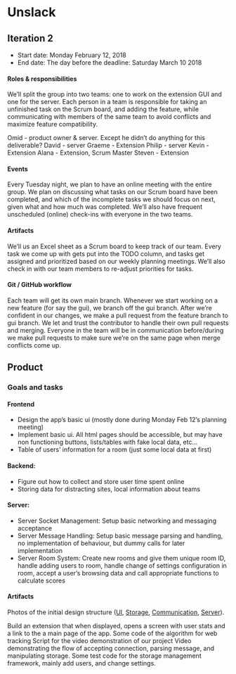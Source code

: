 # Unslack

## Iteration 2

 * Start date: Monday February 12, 2018
 * End date: The day before the deadline: Saturday March 10 2018

#### Roles & responsibilities

We’ll split the group into two teams: one to work on the extension GUI and one for the server. Each person in a team is responsible for taking an unfinished task on the Scrum board, and adding the feature, while communicating with members of the same team to avoid conflicts and maximize feature compatibility.

Omid - product owner & server. Except he didn’t do anything for this deliverable?
David - server
Graeme - Extension
Philip - server
Kevin - Extension
Alana - Extension, Scrum Master
Steven - Extension

#### Events

Every Tuesday night, we plan to have an online meeting with the entire group. We plan on discussing what tasks on our Scrum board have been completed, and which of the incomplete tasks we should focus on next, given what and how much was completed. We’ll also have frequent unscheduled (online) check-ins with everyone in the two teams.

#### Artifacts

We’ll us an Excel sheet as a Scrum board to keep track of our team. Every task we come up with gets put into the TODO column, and tasks get assigned and prioritized based on our weekly planning meetings. We’ll also check in with our team members to re-adjust priorities for tasks.

#### Git / GitHub workflow

Each team will get its own main branch. Whenever we start working on a new feature (for say the gui), we branch off the gui branch. After we’re confident in our changes, we make a pull request from the feature branch to gui branch. We let and trust the contributor to handle their own pull requests and merging. Everyone in the team will be in communication before/during we make pull requests to make sure we’re on the same page when merge conflicts come up.

## Product

### Goals and tasks

#### Frontend
* Design the app’s basic ui (mostly done during Monday Feb 12’s planning meeting)
* Implement basic ui. All html pages should be accessible, but may have non functioning buttons, lists/tables with fake local data, etc...
* Table of users’ information for a room (just some local data at first)
#### Backend: 
* Figure out how to collect and store user time spent online 
* Storing data for distracting sites, local information about teams
#### Server:
* Server Socket Management: Setup basic networking and messaging acceptance
* Server Message Handling: Setup basic message parsing and handling, no implementation of behaviour, but dummy calls for later implementation
* Server Room System: Create new rooms and give them unique room ID, handle adding users to room, handle change of settings configuration in room, accept a user’s browsing data and call appropriate functions to calculate scores

#### Artifacts

Photos of the initial design structure ([UI](./images/IMG_20180212_214753.jpg), [Storage](./images/IMG_20180212_214504.jpg), [Communication](./images/IMG_20180212_214716.jpg), [Server](./images/IMG_20180212_214632.jpg)).

Build an extension that when displayed, opens a screen with user stats and a link to the  a main page of the app.
Some code of the algorithm for web tracking 
Script for the video demonstration of our project
Video demonstrating the flow of accepting connection, parsing message, and manipulating storage.
Some test code for the storage management framework, mainly add users, and change settings.
